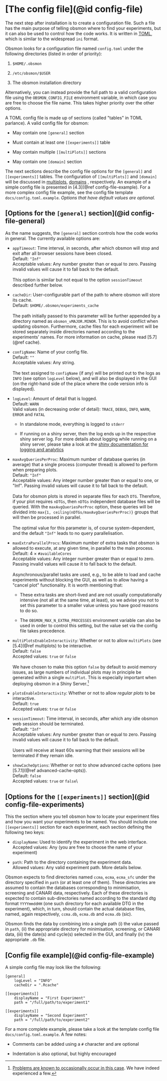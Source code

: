 [The config file](@id config-file) 
===============

The next step after installation is to create a configuration file. Such
a file has the main purpose of telling obsmon where to find your
experiments, but it can also be used to control how the code works. It
is written in [TOML](https://github.com/toml-lang/toml), which is
similar to the widespread `ini` format.

Obsmon looks for a configuration file named `config.toml` under the
following directories (listed in order of priority):

1.  `$HOME/.obsmon`

2.  `/etc/obsmon/$USER`

3.  The obsmon installation directory

Alternatively, you can instead provide the full path to a valid
configuration file using the `OBSMON_CONFIG_FILE` environment variable,
in which case you are free to choose the file name. This takes higher
priority over the other options.

A TOML config file is made up of sections (called \"tables\" in TOML
parlance). A valid config file for obsmon:

-   May contain one `[general]` section

-   Must contain at least one `[[experiments]]` table

-   May contain multiple `[[multiPlots]]` sections

-   May contain one `[domain]` section

The next sections describe the config file options for the `[general]`
and `[[experiments]]` tables. The configuration of `[[multiPlots]]` and
`[domain]` will be discussed in
[multiplots](@ref), [domains](@ref) , respectively. An example of a
simple config file is presented in
[4.3](@ref config-file-example). For a more complex config file
example, see the config file template `docs/config.toml.example`.
*Options that have default values are optional.*

[Options for the `[general]` section](@id config-file-general) 
-----------------------------------

As the name suggests, the `[general]` section controls how the code
works in general. The currently available options are:

-   `appTimeout`: Time interval, in seconds, after which obsmon will
    stop and exit after all browser sessions have been closed.\
    Default: `"Inf"`\
    Acceptable values: Any number greater than or equal to zero. Passing
    invalid values will cause it to fall back to the default.\
    \
    This option is similar but not equal to the option `sessionTimeout`
    described further below.

-   `cacheDir`: User-configurable part of the path to where obsmon will
    store its cache.\
    Default: `$HOME/.obsmon/experiments_cache`\
    \
    The path initially passed to this parameter will be further appended
    by a directory named as `obsmon_vMAJOR.MINOR`. This is to avoid
    conflict when updating obsmon. Furthermore, cache files for each
    experiment will be stored separately inside directories named
    according to the experiments' names. For more information on cache,
    please read [5.7](@ref cache).

-   `configName`: Name of your config file.\
    Default: `""`\
    Acceptable values: Any string.\
    \
    The text assigned to `configName` (if any) will be printed out to
    the logs as `INFO` (see option `logLevel` below), and will also be
    displayed in the GUI (on the right-hand side of the place where the
    code version info is displayed).

-   `logLevel`: Amount of detail that is logged.\
    Default: `WARN`\
    Valid values (in decreasing order of detail): `TRACE`, `DEBUG`,
    `INFO`, `WARN`, `ERROR` and `FATAL`

    -   In standalone mode, everything is logged to `stderr`

    -   If running on a shiny server, then the log ends up in the
        respective shiny server log. For more details about logging
        while running on a shiny server, please take a look at the
        [shiny documentation for logging and
        analytics](http://docs.rstudio.com/shiny-server/#logging-and-analytics)

-   `maxAvgQueriesPerProc`: Maximum number of database queries (in
    average) that a single process (computer thread) is allowed to
    perform when preparing plots.\
    Default: `"Inf"`\
    Acceptable values: Any integer number greater than or equal to one,
    or \"Inf\". Passing invalid values will cause it to fall back to the
    default.\
    \
    Data for obsmon plots is stored in separate files for each `DTG`.
    Therefore, if your plot requires `nDTGs`, then `nDTGs` independent
    database files will be queried. With the `maxAvgQueriesPerProc`
    option, these queries will be divided into
    `max{1, ceiling(nDTGs/maxAvgQueriesPerProc)}` groups that will then
    be processed in parallel.\
    \
    The optimal value for this parameter is, of course system-dependent,
    and the default `"Inf"` leads to no query parallelisation.

-   `maxExtraParallelProcs`: Maximum number of extra tasks that obsmon
    is allowed to execute, at any given time, in parallel to the main
    process.\
    Default: 4 $\times$ `#availableCores`\
    Acceptable values: Any integer number greater than or equal to zero.
    Passing invalid values will cause it to fall back to the default.\
    \
    Asynchronous/parallel tasks are used, e.g., to be able to load and
    cache experiments without blocking the GUI, as well as to allow
    having a \"cancel plot\" functionality. It is worth mentioning that:

    -   These extra tasks are short-lived and are not usually
        computationally intensive (not all at the same time, at least),
        so we advise you not to set this parameter to a smaller value
        unless you have good reasons to do so.

    -   The `OBSMON_MAX_N_EXTRA_PROCESSES` environment variable can also
        be used in order to control this setting, but the value set via
        the config file takes precedence.

-   `multiPlotsEnableInteractivity`: Whether or not to allow
    `multiPlots` (see [5.4](@ref multiplots) to be interactive.\
    Default: `false`\
    Accepted values: `true` or `false`\
    \
    We have chosen to make this option `false` by default to avoid
    memory issues, as large numbers of individual plots may in principle
    be generated within a single `multiPlot`. This is especially
    important when deploying obsmon in a Shiny Server.[^6]

-   `plotsEnableInteractivity`: Whether or not to allow *regular plots*
    to be interactive.\
    Default: `true`\
    Accepted values: `true` or `false`

-   `sessionTimeout`: Time interval, in seconds, after which any idle
    obsmon web session should be terminated.\
    Default: `"Inf"`\
    Acceptable values: Any number greater than or equal to zero. Passing
    invalid values will cause it to fall back to the default.\
    \
    Users will receive at least 60s warning that their sessions will be
    terminated if they remain idle.

-   `showCacheOptions`: Whether or not to show advanced cache options
    (see [5.7.1](@ref advanced-cache-opts)).\
    Default: `false`\
    Accepted values: `true` or `false`\

[Options for the `[[experiments]]` section](@id config-file-experiments) 
-----------------------------------------

This the section where you tell obsmon how to locate your experiment
files and how you want your experiments to be named. You should include
one `[[experiments]]` section for each experiment, each section defining
the following two keys:

-   `displayName`: Used to identify the experiment in the web
    interface.\
    Accepted values: Any (you are free to choose the name of your
    experiment)

-   `path`: Path to the directory containing the experiment data.\
    Allowed values: Any valid experiment path. More details below.

Obsmon expects to find directories named `ccma`, `ecma`, `ecma_sfc`
under the directory specified in `path` (or at least one of them). These
directories are assumed to contain the databases corresponding to
minimisation, screening and CANARI data, respectively. Each of these
directories is expected to contain sub-directories named according to
the standard dtg format `YYYYmmddHH` (one such directory for each
available DTG in the experiment), which, in turn, should contain the
actual database files, named, again respectively, `ccma.db`, `ecma.db`
and `ecma.db` (sic).

Obsmon finds the data by combining into a single path (i) the value
passed in `path`, (ii) the appropriate directory for minimisation,
screening, or CANARI data, (iii) the date(s) and cycle(s) selected in
the GUI, and finally (iv) the appropriate `.db` file.

[Config file example](@id config-file-example) 
-------------------

A simple config file may look like the following:

    [general]
        logLevel = "INFO"
        cacheDir = ".Rcache"

    [[experiments]]
        displayName = "First Experiment"
        path = "/full/path/to/experiment1"

    [[experiments]]
        displayName = "Second Experiment"
        path = "/full/path/to/experiment2"

For a more complete example, please take a look at the template config
file `docs/config.toml.example`. A few notes:

-   Comments can be added using a `#` character and are optional

-   Indentation is also optional, but highly encouraged

[^6]: [Problems are known to occasionally occur in this
    case](https://stackoverflow.com/questions/46420121/shiny-app-with-plotly-disconnects-from-server-after-rendering-2-plotly-graphs-u).
    We have indeed experienced a few.
